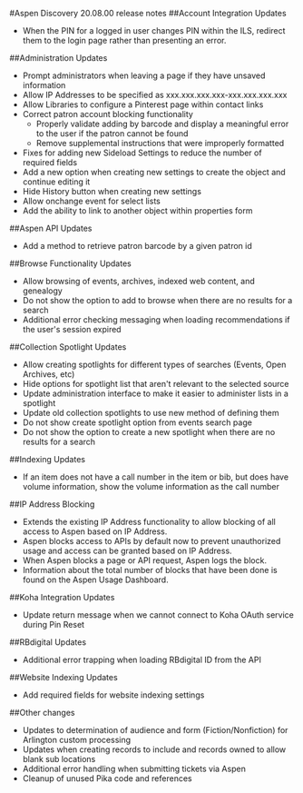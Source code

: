 #Aspen Discovery 20.08.00 release notes
##Account Integration Updates
- When the PIN for a logged in user changes PIN within the ILS, redirect them to the login page rather than presenting an error.

##Administration Updates
- Prompt administrators when leaving a page if they have unsaved information
- Allow IP Addresses to be specified as xxx.xxx.xxx.xxx-xxx.xxx.xxx.xxx 
- Allow Libraries to configure a Pinterest page within contact links
- Correct patron account blocking functionality
  - Properly validate adding by barcode and display a meaningful error to the user if the patron cannot be found
  - Remove supplemental instructions that were improperly formatted
- Fixes for adding new Sideload Settings to reduce the number of required fields 
- Add a new option when creating new settings to create the object and continue editing it
- Hide History button when creating new settings
- Allow onchange event for select lists
- Add the ability to link to another object within properties form

##Aspen API Updates
- Add a method to retrieve patron barcode by a given patron id

##Browse Functionality Updates
- Allow browsing of events, archives, indexed web content, and genealogy
- Do not show the option to add to browse when there are no results for a search
- Additional error checking messaging when loading recommendations if the user's session expired

##Collection Spotlight Updates
- Allow creating spotlights for different types of searches (Events, Open Archives, etc)
- Hide options for spotlight list that aren't relevant to the selected source
- Update administration interface to make it easier to administer lists in a spotlight
- Update old collection spotlights to use new method of defining them
- Do not show create spotlight option from events search page
- Do not show the option to create a new spotlight when there are no results for a search

##Indexing Updates
- If an item does not have a call number in the item or bib, but does have volume information, show the volume information as the call number

##IP Address Blocking
- Extends the existing IP Address functionality to allow blocking of all access to Aspen based on IP Address. 
- Aspen blocks access to APIs by default now to prevent unauthorized usage and access can be granted based on IP Address. 
- When Aspen blocks a page or API request, Aspen logs the block.
- Information about the total number of blocks that have been done is found on the Aspen Usage Dashboard.  

##Koha Integration Updates
- Update return message when we cannot connect to Koha OAuth service during Pin Reset

##RBdigital Updates
- Additional error trapping when loading RBdigital ID from the API

##Website Indexing Updates
- Add required fields for website indexing settings

##Other changes
- Updates to determination of audience and form (Fiction/Nonfiction) for Arlington custom processing
- Updates when creating records to include and records owned to allow blank sub locations
- Additional error handling when submitting tickets via Aspen
- Cleanup of unused Pika code and references